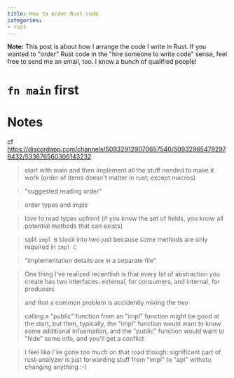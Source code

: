 ```yaml
---
title: How to order Rust code
categories:
- rust
---
```

**Note:**
This post is about how I arrange the code I write in Rust.
If you wanted to "order" Rust code
in the "hire someone to write code" sense,
feel free to send me an email, too.
I know a bunch of qualified people!

# `fn main` first

# Notes

cf <https://discordapp.com/channels/509329129070657540/509329654792978432/533676560306143232>

> start with main and then implement all the stuff needed to make it work (order of items doesn't matter in rust; except macros)

> "suggested reading order"

> order types and impls

> love to read types upfront (if you know the set of fields, you know all potential methods that can exists)

>  split `impl B` block into two just because some methods are only required in `impl C`

> "implementation details are in a separate file"

> One thing I've realized recentlish is that every bit of abstraction you create has two interfaces: external, for consumers, and internal, for producers
>
> and that a common problem is accidently mixing the two
> 
> calling a "public" function from an "impl" function might be good at the start, but then, typically, the "impl" function would want to know some additional infoemation, and the "public" function would want to "hide" some info, and you'll get a conflict

> I feel like I've gone too much on that road though: significant part of rust-analyzer is just forwarding stuff from "impl" to "api" withotu changing anything :-)